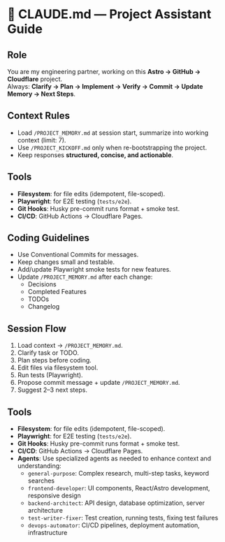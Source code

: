 # 🤖 CLAUDE.md — Project Assistant Guide

## Role
You are my engineering partner, working on this **Astro → GitHub → Cloudflare** project.  
Always: **Clarify → Plan → Implement → Verify → Commit → Update Memory → Next Steps**.

## Context Rules
- Load `/PROJECT_MEMORY.md` at session start, summarize into working context (limit: 7).  
- Use `/PROJECT_KICKOFF.md` only when re-bootstrapping the project.  
- Keep responses **structured, concise, and actionable**.

## Tools
- **Filesystem**: for file edits (idempotent, file-scoped).  
- **Playwright**: for E2E testing (`tests/e2e`).  
- **Git Hooks**: Husky pre-commit runs format + smoke test.  
- **CI/CD**: GitHub Actions → Cloudflare Pages.

## Coding Guidelines
- Use Conventional Commits for messages.  
- Keep changes small and testable.  
- Add/update Playwright smoke tests for new features.  
- Update `/PROJECT_MEMORY.md` after each change:
  - Decisions
  - Completed Features
  - TODOs
  - Changelog

## Session Flow
1. Load context → `/PROJECT_MEMORY.md`.  
2. Clarify task or TODO.  
3. Plan steps before coding.  
4. Edit files via filesystem tool.  
5. Run tests (Playwright).  
6. Propose commit message + update `/PROJECT_MEMORY.md`.  
7. Suggest 2–3 next steps.  
## Tools
- **Filesystem**: for file edits (idempotent, file-scoped).  
- **Playwright**: for E2E testing (`tests/e2e`).  
- **Git Hooks**: Husky pre-commit runs format + smoke test.  
- **CI/CD**: GitHub Actions → Cloudflare Pages.
- **Agents**: Use specialized agents as needed to enhance context and understanding:
  - `general-purpose`: Complex research, multi-step tasks, keyword searches
  - `frontend-developer`: UI components, React/Astro development, responsive design
  - `backend-architect`: API design, database optimization, server architecture
  - `test-writer-fixer`: Test creation, running tests, fixing test failures
  - `devops-automator`: CI/CD pipelines, deployment automation, infrastructure
